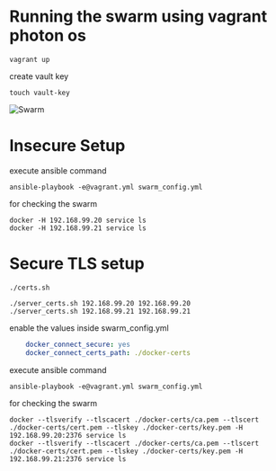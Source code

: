 Running the swarm using vagrant photon os
===
```shell
vagrant up
```

create vault key
```shell
touch vault-key
```

![Swarm](https://mjzocw-dm2305.files.1drv.com/y3mvx71ilq0g0GmYoNb09Er-ybT4IwWZrtPRbfOIpd9q_91cdO67W-2xwZOOl5qwkWdDnrkSE6aid-bkvOfpLmYr30SRC2YFja3aPtLnrpvFOyrNco7wUXU7hwWTMD44JqtGWbgpDWqXZN8Is27o52RbGrX8orFWtMnWPIhVh5_0xk)

Insecure Setup
====

execute ansible command
```shell
ansible-playbook -e@vagrant.yml swarm_config.yml
```

for checking the swarm
```shell
docker -H 192.168.99.20 service ls
docker -H 192.168.99.21 service ls
```

Secure TLS setup
====

```shell
./certs.sh
```

```shell
./server_certs.sh 192.168.99.20 192.168.99.20
./server_certs.sh 192.168.99.21 192.168.99.21
```

enable the values inside swarm_config.yml
```yml
    docker_connect_secure: yes
    docker_connect_certs_path: ./docker-certs
```

execute ansible command
```shell
ansible-playbook -e@vagrant.yml swarm_config.yml
```

for checking the swarm
```shell
docker --tlsverify --tlscacert ./docker-certs/ca.pem --tlscert ./docker-certs/cert.pem --tlskey ./docker-certs/key.pem -H 192.168.99.20:2376 service ls
docker --tlsverify --tlscacert ./docker-certs/ca.pem --tlscert ./docker-certs/cert.pem --tlskey ./docker-certs/key.pem -H 192.168.99.21:2376 service ls
```
